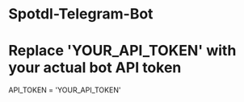 # Spotdl-Telegram-Bot
# Replace 'YOUR_API_TOKEN' with your actual bot API token
API_TOKEN = 'YOUR_API_TOKEN'
